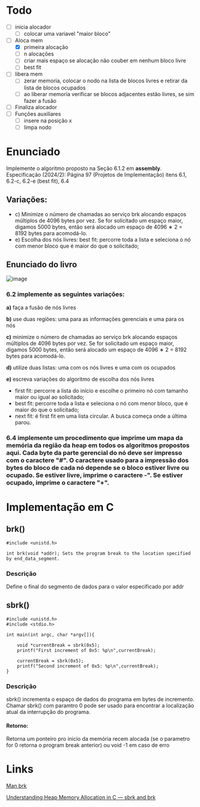 # Todo
- [ ] inicia alocador
    - [ ] colocar uma variavel "maior bloco"
- [ ] Aloca mem
    - [x] primeira alocação
    - [ ] n alocações
    - [ ] criar mais espaço se alocação não couber em nenhum bloco livre
    - [ ] best fit
- [ ] libera mem
    - [ ] zerar memoria, colocar o nodo na lista de blocos livres e retirar da lista de blocos ocupados
    - [ ] ao liberar memoria verificar se blocos adjacentes estão livres, se sim fazer a fusão
- [ ] Finaliza alocador
- [ ] Funções auxiliares
    - [ ] insere na posição x
    - [ ] limpa nodo

# Enunciado
Implemente o algoritmo proposto na Seção 6.1.2 em **assembly**.
Especificação (2024/2): Página 97 (Projetos de Implementação) 
itens 6.1, 6.2-c, 6.2-e (best fit), 6.4 
## Variações:
* c) Minimize o número de chamadas ao serviço brk alocando espaços múltiplos de 4096 bytes por vez. Se for solicitado um espaço maior, digamos 5000 bytes, então será alocado um espaço de 4096 ∗ 2 = 8192 bytes para acomodá-lo.
* e) Escolha dos nós livres: best fit: percorre toda a lista e seleciona o nó com menor bloco que é maior do que o solicitado;

## Enunciado do livro
![image](https://github.com/user-attachments/assets/d28ae9b7-c205-4c3e-a99a-af6211473415)


### 6.2 implemente as seguintes variações:
**a)** faça a fusão de nós livres

**b)** use duas regiões: uma para as informações gerenciais e uma para os nós

**c)** minimize o número de chamadas ao serviço brk alocando espaços múltiplos de 4096 bytes por vez. Se for solicitado um espaço maior, digamos 5000 bytes, então será alocado um espaço de 4096 ∗ 2 = 8192 bytes
para acomodá-lo.

**d)** utilize duas listas: uma com os nós livres e uma com os ocupados

**e)** escreva variações do algoritmo de escolha dos nós livres

* first fit: percorre a lista do início e escolhe o primeiro nó com tamanho maior ou igual ao solicitado;
* best fit: percorre toda a lista e seleciona o nó com menor bloco, que é maior do que o solicitado; 
* next fit: é first fit em uma lista circular. A busca começa onde a última parou.
### 6.4 implemente um procedimento que imprime um mapa da memória da região da heap em todos os algoritmos propostos aqui. Cada byte da parte gerencial do nó deve ser impresso com o caractere "#". O caractere usado para a impressão dos bytes do bloco de cada nó depende se o bloco estiver livre ou ocupado. Se estiver livre, imprime o caractere -". Se estiver ocupado, imprime o caractere "+".

# Implementação em C

## brk()

```cpp=
#include <unistd.h>

int brk(void *addr); Sets the program break to the location specified by end_data_segment.
```
### Descrição
Define o final do segmento de dados para o valor especificado por addr
## sbrk()
```cpp=
#include <unistd.h>
#include <stdio.h>

int main(int argc, char *argv[]){

    void *currentBreak = sbrk(0x5);
    printf("First increment of 0x5: %p\n",currentBreak);

    currentBreak = sbrk(0x5);
    printf("Second increment of 0x5: %p\n",currentBreak);
}
```
### Descrição
sbrk() incrementa o espaço de dados do programa em bytes de incremento. Chamar sbrk() com paramtro 0 pode ser usado para encontrar a localização atual da interrupção do programa.
#### Retorno:
Retorna um ponteiro pro inicio da memória recem alocada (se o parametro for 0 retorna o program break anterior) ou void -1 em caso de erro

# Links

[Man brk](https://man7.org/linux/man-pages/man2/brk.2.html)

[Understanding Heap Memory Allocation in C — sbrk and brk](https://scottc130.medium.com/understanding-heap-memory-allocation-in-c-sbrk-and-brk-d9b95c344cbc)
